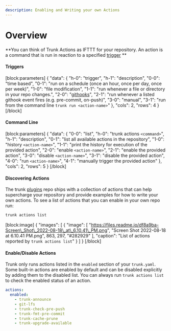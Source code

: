 ```yaml
---
description: Enabling and Writing your own Actions
---
```


# Overview

\*\*You can think of Trunk Actions as IFTTT for your repository. An action is a command that is run in reaction to a specified [trigger](doc:actions#triggers) \*\*

#### Triggers

\[block:parameters] { "data": { "h-0": "trigger", "h-1": "description", "0-0": "time based", "0-1": "run on a schedule (once an hour, once per day, once per week)", "1-0": "file modification", "1-1": "run whenever a file or directory in your repo changes.", "2-0": "[githooks](../actions/git-hooks.md)", "2-1": "run whenever a listed githook event fires (e.g. pre-commit, on-push)", "3-0": "manual", "3-1": "run from the command line `trunk run <action-name>`" }, "cols": 2, "rows": 4 } \[/block]

#### Command Line

\[block:parameters] { "data": { "0-0": "list", "h-0": "trunk actions `<command>`", "h-1": "description", "0-1": "list all available actions in the repository", "1-0": "history `<action-name>`", "1-1": "print the history for execution of the provided action", "2-0": "enable `<action-name>`", "2-1": "enable the provided action", "3-0": "disable `<action-name>`", "3-1": "disable the provided action", "4-0": "run `<action-name>`", "4-1": "manually trigger the provided action" }, "cols": 2, "rows": 5 } \[/block]

#### Discovering Actions

The trunk [plugins](https://github.com/trunk-io/plugins) repo ships with a collection of actions that can help supercharge your repository and provide examples for how to write your own actions. To see a list of actions that you can enable in your own repo run:

```bash
trunk actions list
```

\[block:image] { "images": \[ { "image": \[ "https://files.readme.io/df8a9ba-Screen\_Shot\_2022-08-18\_at\_6.10.41\_PM.png", "Screen Shot 2022-08-18 at 6.10.41 PM.png", 863, 297, "#282929" ], "caption": "List of actions reported by `trunk actions list`" } ] } \[/block]

#### Enable/Disable Actions

Trunk only runs actions listed in the `enabled` section of your `trunk.yaml`. Some built-in actions are enabled by default and can be disabled explicitly by adding them to the disabled list. You can always run `trunk actions list` to check the enabled status of an action.

```yaml
actions:
  enabled:
    - trunk-announce
    - git-lfs
    - trunk-check-pre-push
    - trunk-fmt-pre-commit
    - trunk-cache-prune
    - trunk-upgrade-available
```
